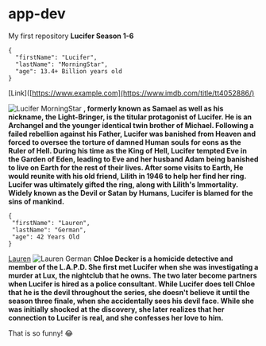 # app-dev
My first repository
**Lucifer Season 1-6**
```
{
  "firstName": "Lucifer",
  "lastName": "MorningStar",
  "age": 13.4+ Billion years old
}
```
[Link]([https://www.example.com](https://www.imdb.com/title/tt4052886/)

![Lucifer MorningStar](LuciferMorningStar.jpg)
**, formerly known as Samael as well as his nickname, the Light-Bringer, is the titular protagonist of Lucifer. He is an Archangel and the younger identical twin brother of Michael. Following a failed rebellion against his Father, Lucifer was banished from Heaven and forced to oversee the torture of damned Human souls for eons as the Ruler of Hell. During his time as the King of Hell, Lucifer tempted Eve in the Garden of Eden, leading to Eve and her husband Adam being banished to live on Earth for the rest of their lives. After some visits to Earth, He would reunite with his old friend, Lilith in 1946 to help her find her ring. Lucifer was ultimately gifted the ring, along with Lilith's Immortality. Widely known as the Devil or Satan by Humans, Lucifer is blamed for the sins of mankind.**
 ```
 {
  "firstName": "Lauren",
  "lastName": "German",
  "age": 42 Years Old
}
```
[Lauren](https://www.imdb.com/name/nm0314514/?ref_=tt_cl_i_2)
![Lauren German](LuciferMorningStar.jpg)
**Chloe Decker is a homicide detective and member of the L.A.P.D. She first met Lucifer when she was investigating a murder at Lux, the nightclub that he owns. The two later become partners when Lucifer is hired as a police consultant. While Lucifer does tell Chloe that he is the devil throughout the series, she doesn't believe it until the season three finale, when she accidentally sees his devil face. While she was initially shocked at the discovery, she later realizes that her connection to Lucifer is real, and she confesses her love to him.**

That is so funny! :joy:
